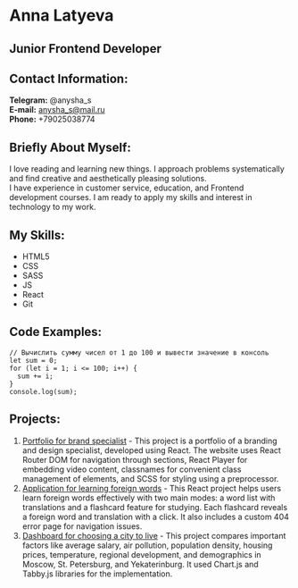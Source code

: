 # Anna Latyeva

## Junior Frontend Developer

## Contact Information: 
**Telegram:** @anysha_s</br>
**E-mail:** anysha_s@mail.ru</br>
**Phone:** +79025038774</br>

## Briefly About Myself:
I love reading and learning new things. I approach problems systematically and find creative and aesthetically pleasing solutions.</br>
I have experience in customer service, education, and Frontend development courses. I am ready to apply my skills and interest in technology to my work.

## My Skills:
+ HTML5
+ CSS
+ SASS
+ JS
+ React
+ Git

## Code Examples:
```
// Вычислить сумму чисел от 1 до 100 и вывести значение в консоль
let sum = 0;
for (let i = 1; i <= 100; i++) {
  sum += i;
}
console.log(sum);
```

## Projects:
1. [Portfolio for brand specialist](https://github.com/annalatyeva/anna-katsur-portfolio) - This project is a portfolio of a branding and design specialist, developed using React. The website uses React Router DOM for navigation through sections, React Player for embedding video content, classnames for convenient class management of elements, and SCSS for styling using a preprocessor.
2. [Application for learning foreign words](https://github.com/annalatyeva/word-learning-app) - This React project helps users learn foreign words effectively with two main modes: a word list with translations and a flashcard feature for studying. Each flashcard reveals a foreign word and translation with a click. It also includes a custom 404 error page for navigation issues.
3. [Dashboard for choosing a city to live](https://github.com/annalatyeva/best-city-dashboard) - This project compares important factors like average salary, air pollution, population density, housing prices, temperature, regional development, and demographics in Moscow, St. Petersburg, and Yekaterinburg. It used Chart.js and Tabby.js libraries for the implementation.

